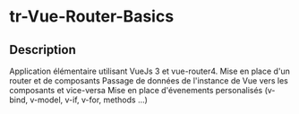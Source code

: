 # tr-Vue-Router-Basics

## Description

Application élémentaire utilisant VueJs 3 et vue-router4.
Mise en place d'un router et de composants
Passage de données de l'instance de Vue vers les composants et vice-versa
Mise en place d'évenements personalisés
(v-bind, v-model, v-if, v-for, methods ...)
